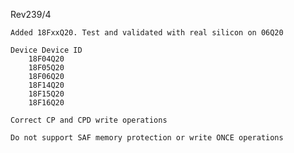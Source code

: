 Rev239/4

    Added 18FxxQ20. Test and validated with real silicon on 06Q20

    Device Device ID
        18F04Q20
        18F05Q20
        18F06Q20
        18F14Q20
        18F15Q20
        18F16Q20

    Correct CP and CPD write operations

    Do not support SAF memory protection or write ONCE operations
